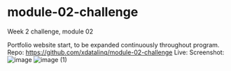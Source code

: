 # module-02-challenge
Week 2 challenge, module 02

Portfolio website start, to be expanded continuously throughout program. 
Repo: https://github.com/xdatalinq/module-02-challenge 
Live: 
Screenshot: ![image](https://user-images.githubusercontent.com/89672040/156391186-9d80ac89-7d9c-4981-968b-d264a3cbd3d1.png)
![image (1)](https://user-images.githubusercontent.com/89672040/156391210-7e4e9551-2713-411f-884d-3be734fb2085.png)
